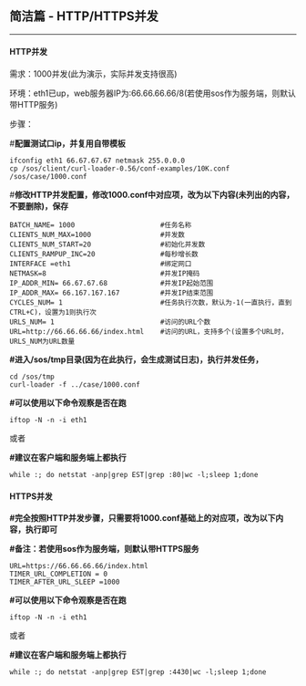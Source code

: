 ## 简洁篇 - HTTP/HTTPS并发

---

#### **HTTP并发**

需求：1000并发\(此为演示，实际并发支持很高\)

环境：eth1已up，web服务器IP为:66.66.66.66/8\(若使用sos作为服务端，则默认带HTTP服务\)

步骤：

\#**配置测试口ip，并复用自带模板**

```
ifconfig eth1 66.67.67.67 netmask 255.0.0.0
cp /sos/client/curl-loader-0.56/conf-examples/10K.conf /sos/case/1000.conf
```

\#**修改HTTP并发配置，修改1000.conf中对应项，改为以下内容\(未列出的内容，不要删除\)，保存**

```
BATCH_NAME= 1000                     #任务名称
CLIENTS_NUM_MAX=1000                 #并发数
CLIENTS_NUM_START=20                 #初始化并发数
CLIENTS_RAMPUP_INC=20                #每秒增长数
INTERFACE =eth1                      #绑定网口
NETMASK=8                            #并发IP掩码
IP_ADDR_MIN= 66.67.67.68             #并发IP起始范围
IP_ADDR_MAX= 66.167.167.167          #并发IP结束范围
CYCLES_NUM= 1                        #任务执行次数，默认为-1(一直执行，直到CTRL+C)，设置为1则执行次
URLS_NUM= 1                          #访问的URL个数
URL=http://66.66.66.66/index.html    #访问的URL，支持多个(设置多个URL时，URLS_NUM为URL数量
```

**\#进入/sos/tmp目录\(因为在此执行，会生成测试日志\)，执行并发任务，**

```
cd /sos/tmp
curl-loader -f ../case/1000.conf
```

**\#可以使用以下命令观察是否在跑**

`iftop -N -n -i eth1`

或者

**\#建议在客户端和服务端上都执行**

`while :; do netstat -anp|grep EST|grep :80|wc -l;sleep 1;done`

#### **HTTPS并发**

**\#完全按照HTTP并发步骤，只需要将1000.conf基础上的对应项，改为以下内容，执行即可**

**\#备注：若使用sos作为服务端，则默认带HTTPS服务**

```
URL=https://66.66.66.66/index.html
TIMER_URL_COMPLETION = 0
TIMER_AFTER_URL_SLEEP =1000
```

**\#可以使用以下命令观察是否在跑**

`iftop -N -n -i eth1`

或者

**\#建议在客户端和服务端上都执行**

`while :; do netstat -anp|grep EST|grep :4430|wc -l;sleep 1;done`

